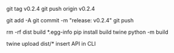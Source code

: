 git tag v0.2.4
git push origin v0.2.4

git add -A
git commit -m "release: v0.2.4"
git push


rm -rf dist build *.egg-info
pip install build twine
python -m build

twine upload dist/*
insert API in CLI